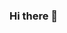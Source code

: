 ### Hi there 👋

<!--
**Khoomisha/Khoomisha** is a ✨ _special_ ✨ repository because its `README.md` (this file) appears on your GitHub profile.

- 🔭 I’m currently working on the khoomisha Repository to write what I learned throughout the course.
- 🌱 I’m currently learning Coding 
- 👯 I’m looking to collaborate on International platforms 
- 🤔 I’m looking for help with 
- 💬 Ask me about Baking recipes and Books
- 📫 How to reach me: Bring me yummy food 
- 😄 Pronouns: Shut up
- ⚡ Fun fact: Australia is wider than the moon xD
-->

